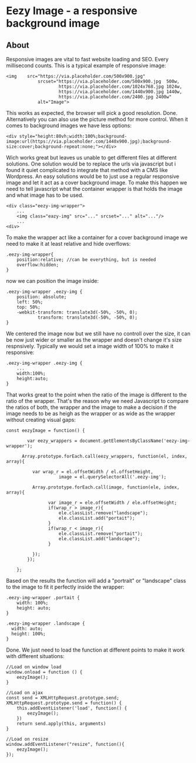 # Eezy Image - a responsive background image

## About
Responsive images are vital to fast website loading and SEO. Every millisecond counts. This is a typical example of responsive image:

```
<img	src="https://via.placeholder.com/500x900.jpg"
			srcset="https://via.placeholder.com/500x900.jpg  500w,
			        https://via.placeholder.com/1024x768.jpg 1024w,
			       	https://via.placeholder.com/1440x900.jpg 1440w,
			        https://via.placeholder.com/2400.jpg 2400w"
			alt="Image">
```

This works as expected, the browser will pick a good resolution. Done. Alternatively you can also use the picture method for more control. When it comes to background images we have less options:

```
<div style="height:80vh;width:100%;background-image:url(https://via.placeholder.com/1440x900.jpg);background-size:cover;background-repeat:none;"></div>
```

Wich works great but leaves us unable to get different files at different solutions. One solution would be to replace the urls via javascript but i found it quiet complicated to integrate that method with a CMS like Wordpress. An easy solutions would be to just use a regular responsive image and let it act as a cover background image. To make this happen we need to tell javascript what the container wrapper is that holds the image and what image has to be used.


```
<div class="eezy-img-wrapper">
	...
	<img class="eazy-img" src="..." srcset="..." alt="..."/>
	...
<div>
```

To make the wrapper act like a container for a cover background image we need to make it at least relative and hide overflows:


```
.eezy-img-wrapper{
	position:relative; //can be everything, but is needed
	overflow:hidden;
}
```

now we can position the image inside:

```
.eezy-img-wrapper .eezy-img {
    position: absolute;
    left: 50%;
    top: 50%;
    -webkit-transform: translate3d(-50%, -50%, 0);
            transform: translate3d(-50%, -50%, 0); 
}
```

We centered the image now but we still have no controll over the size, it can be now just wider or smaller as the wrapper and doesn't change it's size respnsively. Typically we would set a image width of 100% to make it responsive:

```
.eezy-img-wrapper .eezy-img {
	...
	width:100%;
	height:auto;
}

```

That works great to the point when the ratio of the image is different to the ratio of the wrapper. That's the reason why we need Javascript to compare the ratios of both, the wrapper and the image to make a decision if the image needs to be as heigh as the wrapper or as wide as the wrapper without creating visual gaps:

```
const eezyImage = function() {
		
		var eezy_wrappers = document.getElementsByClassName('eezy-img-wrapper');
		 
	  Array.prototype.forEach.call(eezy_wrappers, function(el, index, array){
		  
		  var wrap_r = el.offsetWidth / el.offsetHeight,
					image = el.querySelectorAll('.eezy-img');
		  
		  Array.prototype.forEach.call(image, function(ele, index, array){
		  	
				var image_r = ele.offsetWidth / ele.offsetHeight;
				if(wrap_r > image_r){
					ele.classList.remove("landscape");
					ele.classList.add("portait");
				}
				if(wrap_r < image_r){
					ele.classList.remove("portait");
					ele.classList.add("landscape");
				}
		  	
		  });
		});
		
	};
```

Based on the results the function will add a "portrait" or "landscape" class to the image to fit it perfectly inside the wrapper:

```
.eezy-img-wrapper .portait {
    width: 100%;
    height: auto; 
}

.eezy-img-wrapper .landscape {
  width: auto;
  height: 100%;
}
```

Done. We just need to load the function at different points to make it work with different situations:

```
//Load on window load
window.onload = function () {
    eezyImage();
}

//Load on ajax
const send = XMLHttpRequest.prototype.send;
XMLHttpRequest.prototype.send = function() { 
    this.addEventListener('load', function() {
        eezyImage();
    })
    return send.apply(this, arguments)
}

//Load on resize	
window.addEventListener("resize", function(){
    eezyImage();
});
```